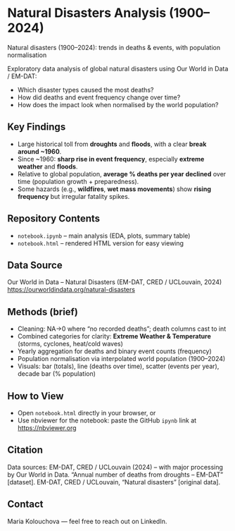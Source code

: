 # Natural Disasters Analysis (1900–2024)
Natural disasters (1900–2024): trends in deaths & events, with population normalisation

Exploratory data analysis of global natural disasters using Our World in Data / EM-DAT:
- Which disaster types caused the most deaths?
- How did deaths and event frequency change over time?
- How does the impact look when normalised by the world population?

## Key Findings
- Large historical toll from **droughts** and **floods**, with a clear **break around ~1960**.
- Since ~1960: **sharp rise in event frequency**, especially **extreme weather** and **floods**.
- Relative to global population, **average % deaths per year declined** over time (population growth + preparedness).
- Some hazards (e.g., **wildfires**, **wet mass movements**) show **rising frequency** but irregular fatality spikes.

## Repository Contents
- `notebook.ipynb` – main analysis (EDA, plots, summary table)
- `notebook.html` – rendered HTML version for easy viewing

## Data Source
Our World in Data – Natural Disasters (EM-DAT, CRED / UCLouvain, 2024)  
<https://ourworldindata.org/natural-disasters>

## Methods (brief)
- Cleaning: NA→0 where “no recorded deaths”; death columns cast to int
- Combined categories for clarity: **Extreme Weather & Temperature** (storms, cyclones, heat/cold waves)
- Yearly aggregation for deaths and binary event counts (frequency)
- Population normalisation via interpolated world population (1900–2024)
- Visuals: bar (totals), line (deaths over time), scatter (events per year), decade bar (% population)

## How to View
- Open `notebook.html` directly in your browser, or
- Use nbviewer for the notebook: paste the GitHub `ipynb` link at https://nbviewer.org

## Citation
Data sources: EM-DAT, CRED / UCLouvain (2024) – with major processing by Our World in Data. “Annual number of deaths from droughts – EM-DAT” [dataset]. EM-DAT, CRED / UCLouvain, “Natural disasters” [original data].

## Contact
Maria Kolouchova — feel free to reach out on LinkedIn.
